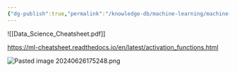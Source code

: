 ```yaml
---
{"dg-publish":true,"permalink":"/knowledge-db/machine-learning/machine-learning/","noteIcon":""}
---
```


![[Data_Science_Cheatsheet.pdf]]

https://ml-cheatsheet.readthedocs.io/en/latest/activation_functions.html


![Pasted image 20240626175248.png](/img/user/Files/Pasted%20image%2020240626175248.png)
